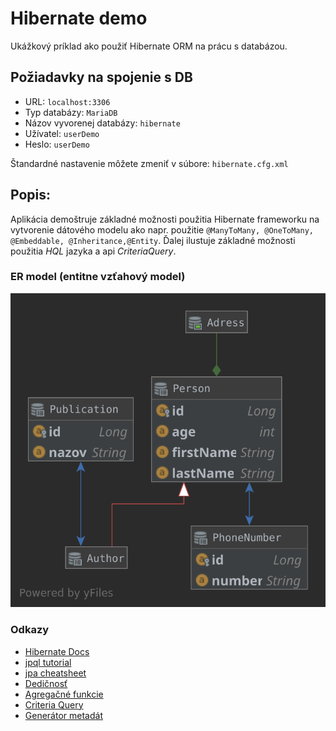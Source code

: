 # Hibernate demo

Ukážkový príklad ako použiť Hibernate ORM na prácu s databázou.

## Požiadavky na spojenie s DB
-  URL: `localhost:3306`
- Typ databázy: `MariaDB`
-  Názov vyvorenej databázy: `hibernate`
-  Užívatel: `userDemo`
-  Heslo: `userDemo`

Štandardné nastavenie môžete zmeniť v súbore: `hibernate.cfg.xml`

## Popis:

Aplikácia demoštruje základné možnosti použitia Hibernate frameworku na vytvorenie dátového modelu ako napr. použitie `@ManyToMany, @OneToMany, @Embeddable, @Inheritance,@Entity`. Ďalej ilustuje základné možnosti použitia *HQL* jazyka a api *CriteriaQuery*.

### ER model (entitne vzťahový model) 

![](er_diagram.svg)

### Odkazy
- [Hibernate Docs](http://docs.jboss.org/hibernate/orm/current/userguide/html_single/Hibernate_User_Guide.html#domain-model)
- [jpql tutorial](https://thoughts-on-java.org/jpql/)
- [jpa cheatsheet](https://gist.github.com/jahe/18a4efe614fc73cf184d8ceef8cdc996)
- [Dedičnosť](https://www.baeldung.com/hibernate-inheritance)
- [Agregačné funkcie](https://www.baeldung.com/hibernate-aggregate-functions)
- [Criteria Query](https://www.baeldung.com/hibernate-criteria-queries)
- [Generátor metadát](https://docs.jboss.org/hibernate/orm/5.3/topical/html_single/metamodelgen/MetamodelGenerator.html)






 


